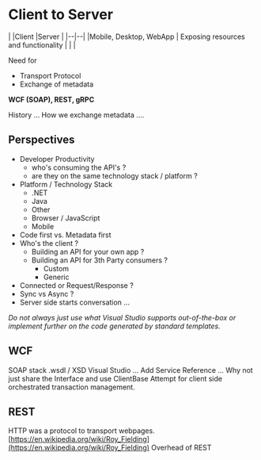 # Client to Server 

|
|Client  |Server  |
|--|--|
|Mobile, Desktop, WebApp | Exposing resources and functionality
|  |  |

Need for 

 - Transport Protocol
 - Exchange of metadata

**WCF (SOAP), REST, gRPC**

History ...
How we exchange metadata ....

## Perspectives

 - Developer Productivity
	 - who's consuming the API's ? 
	 - are they on the same technology stack / platform ?
 - Platform / Technology Stack 
   - .NET
   - Java
   - Other
   - Browser / JavaScript
   - Mobile 
  - Code first vs. Metadata first 
 - Who's the client ?
   - Building an API for your own app ?
   - Building an API for 3th Party consumers ?
     - Custom
     - Generic
  - Connected or Request/Response ?
  - Sync vs Async ?
  - Server side starts conversation ...

*Do not always just use what Visual Studio supports out-of-the-box or implement further on the code generated by standard templates.*

## WCF

 SOAP stack
 .wsdl / XSD
 Visual Studio ... Add Service Reference ...
 Why not just share the Interface and use ClientBase<T>
 Attempt for client side orchestrated transaction management.
 
## REST
HTTP was a protocol to transport webpages.
[https://en.wikipedia.org/wiki/Roy_Fielding](https://en.wikipedia.org/wiki/Roy_Fielding)
Overhead of REST 

 
   

<!--stackedit_data:
eyJoaXN0b3J5IjpbLTE4MjMzNjU5NTMsLTU5ODAxOTI0OV19
-->